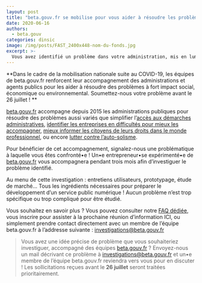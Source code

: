 ```yaml
---
layout: post
title: "beta.gouv.fr se mobilise pour vous aider à résoudre les problèmes de votre administration !"
date: 2020-06-16
authors:
  - beta.gouv
categories: dinsic
image: /img/posts/FAST_2400x448-nom-du-fonds.jpg
excerpt: >-
  Vous avez identifié un problème dans votre administration, mis en lumière par la crise sanitaire COVID-19 ? Votre administration souhaite lancer une nouvelle politique publique ? Vous souhaitez résoudre un problème récurrent observé dans votre quotidien, lié ou non à la crise actuelle ?
---
```


**Dans le cadre de la mobilisation nationale suite au COVID-19, les équipes de beta.gouv.fr renforcent leur accompagnement des administrations et agents publics pour les aider à résoudre des problèmes à fort impact social, économique ou environnemental. Soumettez-nous votre problème avant le 26 juillet ! **

[beta.gouv.fr](https://beta.gouv.fr/) accompagne depuis 2015 les administrations publiques pour résoudre des problèmes aussi variés que simplifier l’[accès aux démarches administratives](https://beta.gouv.fr/startups/demarches-simplifiees.fr.html), [identifier les entreprises en difficultés pour mieux les accompagner](https://beta.gouv.fr/startups/signaux-faibles.html), [mieux informer les citoyens de leurs droits dans le monde professionnel](https://beta.gouv.fr/startups/codedutravail.html), ou encore [lutter contre l’auto-solisme](https://beta.gouv.fr/startups/preuve-de-covoiturage.html). 

Pour bénéficier de cet accompagnement, signalez-nous une problématique à laquelle vous êtes confronté•e ! Un•e entrepreneur•se expérimenté•e de [beta.gouv.fr](https://beta.gouv.fr/) vous accompagnera pendant trois mois afin d’investiguer le problème identifié.

Au menu de cette investigation : entretiens utilisateurs, prototypage, étude de marché… Tous les ingrédients nécessaires pour préparer le développement d’un service public numérique !  Aucun problème n’est trop spécifique ou trop compliqué pour être étudié.

Vous souhaitez en savoir plus ? Vous pouvez consulter notre [FAQ dédiée](https://beta.gouv.fr/approche/investigation), vous inscrire pour assister à la prochaine réunion d’information ICI, ou simplement prendre contact directement avec un membre de l’équipe beta.gouv.fr à l’addresse suivante : investigations@beta.gouv.fr  

> Vous avez une idée précise de problème que vous souhaiteriez investiguer, accompagné des équipes [beta.gouv.fr](https://beta.gouv.fr/) ? Envoyez-nous un mail décrivant ce problème à investigations@beta.gouv.fr et un•e membre de l’équipe beta.gouv.fr reviendra vers vous pour en discuter ! Les sollicitations reçues avant le **26 juillet** seront traitées prioritairement. 
